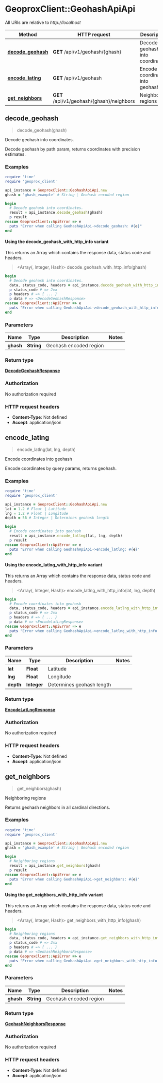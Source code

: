 # GeoproxClient::GeohashApiApi

All URIs are relative to *http://localhost*

| Method | HTTP request | Description |
| ------ | ------------ | ----------- |
| [**decode_geohash**](GeohashApiApi.md#decode_geohash) | **GET** /api/v1/geohash/{ghash} | Decode geohash into coordinates. |
| [**encode_latlng**](GeohashApiApi.md#encode_latlng) | **GET** /api/v1/geohash | Encode coordinates into geohash |
| [**get_neighbors**](GeohashApiApi.md#get_neighbors) | **GET** /api/v1/geohash/{ghash}/neighbors | Neighboring regions |


## decode_geohash

> <DecodeGeohashResponse> decode_geohash(ghash)

Decode geohash into coordinates.

Decode geohash by path param, returns coordinates with precision estimates.

### Examples

```ruby
require 'time'
require 'geoprox_client'

api_instance = GeoproxClient::GeohashApiApi.new
ghash = 'ghash_example' # String | Geohash encoded region

begin
  # Decode geohash into coordinates.
  result = api_instance.decode_geohash(ghash)
  p result
rescue GeoproxClient::ApiError => e
  puts "Error when calling GeohashApiApi->decode_geohash: #{e}"
end
```

#### Using the decode_geohash_with_http_info variant

This returns an Array which contains the response data, status code and headers.

> <Array(<DecodeGeohashResponse>, Integer, Hash)> decode_geohash_with_http_info(ghash)

```ruby
begin
  # Decode geohash into coordinates.
  data, status_code, headers = api_instance.decode_geohash_with_http_info(ghash)
  p status_code # => 2xx
  p headers # => { ... }
  p data # => <DecodeGeohashResponse>
rescue GeoproxClient::ApiError => e
  puts "Error when calling GeohashApiApi->decode_geohash_with_http_info: #{e}"
end
```

### Parameters

| Name | Type | Description | Notes |
| ---- | ---- | ----------- | ----- |
| **ghash** | **String** | Geohash encoded region |  |

### Return type

[**DecodeGeohashResponse**](DecodeGeohashResponse.md)

### Authorization

No authorization required

### HTTP request headers

- **Content-Type**: Not defined
- **Accept**: application/json


## encode_latlng

> <EncodeLatLngResponse> encode_latlng(lat, lng, depth)

Encode coordinates into geohash

Encode coordinates by query params, returns geohash.

### Examples

```ruby
require 'time'
require 'geoprox_client'

api_instance = GeoproxClient::GeohashApiApi.new
lat = 1.2 # Float | Latitude
lng = 1.2 # Float | Longitude
depth = 56 # Integer | Determines geohash length

begin
  # Encode coordinates into geohash
  result = api_instance.encode_latlng(lat, lng, depth)
  p result
rescue GeoproxClient::ApiError => e
  puts "Error when calling GeohashApiApi->encode_latlng: #{e}"
end
```

#### Using the encode_latlng_with_http_info variant

This returns an Array which contains the response data, status code and headers.

> <Array(<EncodeLatLngResponse>, Integer, Hash)> encode_latlng_with_http_info(lat, lng, depth)

```ruby
begin
  # Encode coordinates into geohash
  data, status_code, headers = api_instance.encode_latlng_with_http_info(lat, lng, depth)
  p status_code # => 2xx
  p headers # => { ... }
  p data # => <EncodeLatLngResponse>
rescue GeoproxClient::ApiError => e
  puts "Error when calling GeohashApiApi->encode_latlng_with_http_info: #{e}"
end
```

### Parameters

| Name | Type | Description | Notes |
| ---- | ---- | ----------- | ----- |
| **lat** | **Float** | Latitude |  |
| **lng** | **Float** | Longitude |  |
| **depth** | **Integer** | Determines geohash length |  |

### Return type

[**EncodeLatLngResponse**](EncodeLatLngResponse.md)

### Authorization

No authorization required

### HTTP request headers

- **Content-Type**: Not defined
- **Accept**: application/json


## get_neighbors

> <GeohashNeighborsResponse> get_neighbors(ghash)

Neighboring regions

Returns geohash neighbors in all cardinal directions.

### Examples

```ruby
require 'time'
require 'geoprox_client'

api_instance = GeoproxClient::GeohashApiApi.new
ghash = 'ghash_example' # String | Geohash encoded region

begin
  # Neighboring regions
  result = api_instance.get_neighbors(ghash)
  p result
rescue GeoproxClient::ApiError => e
  puts "Error when calling GeohashApiApi->get_neighbors: #{e}"
end
```

#### Using the get_neighbors_with_http_info variant

This returns an Array which contains the response data, status code and headers.

> <Array(<GeohashNeighborsResponse>, Integer, Hash)> get_neighbors_with_http_info(ghash)

```ruby
begin
  # Neighboring regions
  data, status_code, headers = api_instance.get_neighbors_with_http_info(ghash)
  p status_code # => 2xx
  p headers # => { ... }
  p data # => <GeohashNeighborsResponse>
rescue GeoproxClient::ApiError => e
  puts "Error when calling GeohashApiApi->get_neighbors_with_http_info: #{e}"
end
```

### Parameters

| Name | Type | Description | Notes |
| ---- | ---- | ----------- | ----- |
| **ghash** | **String** | Geohash encoded region |  |

### Return type

[**GeohashNeighborsResponse**](GeohashNeighborsResponse.md)

### Authorization

No authorization required

### HTTP request headers

- **Content-Type**: Not defined
- **Accept**: application/json

